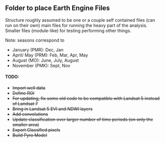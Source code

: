 ## Folder to place Earth Engine Files

Structure roughly assumed to be one or a couple self contained files (can run on their own) main files for 
running the heavy part of the analysis.  Smaller files (module-like) for testing performing other things. 

Note: seasons correspond to 

* January (PMR): Dec, Jan
* April/ May (PRM): Feb, Mar, Apr, May
* August (MO):  June, July, August
* November (PMK): Sept, Nov

#### TODO:
- ~~Import well data~~
- ~~Define ROI~~
- ~~For updating, fix some old code to be compatible with Landsat 5 instead of Landsat 7~~
- ~~Bring in Landsat 5 EVI and NDWI layers~~ 
- ~~Add convolutions~~
- ~~Update classification over larger number of time periods (on only the smaller area)~~
- ~~Export Classified pixels~~
- ~~Build Pyro Model~~
